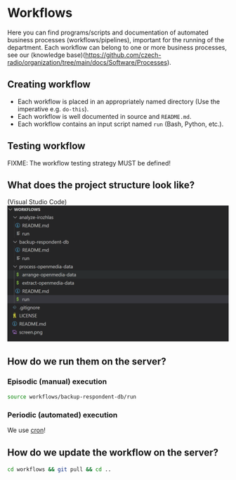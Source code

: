# Workflows

Here you can find programs/scripts and documentation of automated business processes (workflows/pipelines), important for the running of the department. Each workflow can belong to one or more business processes, see our (knowledge base)(https://github.com/czech-radio/organization/tree/main/docs/Software/Processes).

## Creating workflow

- Each workflow is placed in an appropriately named directory (Use the imperative e.g. `do-this`).
- Each workflow is well documented in source and `README.md`.
- Each workflow contains an input script named `run` (Bash, Python, etc.).

## Testing workflow

FIXME: The workflow testing strategy MUST be defined! 

## What does the project structure look like?

(Visual Studio Code)
![screen](screen.png)

## How do we run them on the server?

### Episodic (manual) execution

```bash
source workflows/backup-respondent-db/run
```

### Periodic (automated) execution

We use [cron](https://crontab.guru/)! 

## How do we update the workflow on the server?

```bash
cd workflows && git pull && cd ..
```

